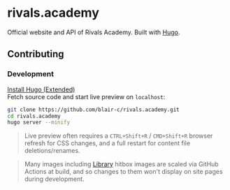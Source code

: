 # rivals.academy

Official website and API of Rivals Academy. Built with [Hugo](https://gohugo.io/).

## Contributing

### Development

[Install Hugo (Extended)](https://gohugo.io/installation/)  
Fetch source code and start live preview on `localhost`:

```bash
git clone https://github.com/blair-c/rivals.academy.git
cd rivals.academy
hugo server --minify
```

>Live preview often requires a `CTRL+Shift+R` / `CMD+Shift+R` browser refresh for CSS changes, and a full restart for content file deletions/renames.

>Many images including [Library](https://rivals.academy/library) hitbox images are scaled via GitHub Actions at build, and so changes to them won't display on site pages during development.

